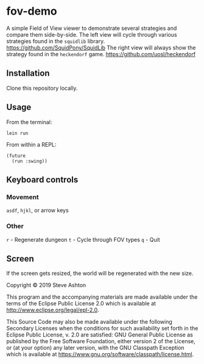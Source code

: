 # fov-demo

A simple Field of View viewer to demonstrate several strategies and compare them side-by-side.
The left view will cycle through various strategies found in the `squidlib` library. https://github.com/SquidPony/SquidLib
The right view will always show the strategy found in the `heckendorf` game. https://github.com/uosl/heckendorf

## Installation

Clone this repository locally.

## Usage

From the terminal:
```
lein run
```

From within a REPL:
```
(future
  (run :swing))
```

## Keyboard controls

### Movement

`asdf`, `hjkl`, or arrow keys

### Other

`r` - Regenerate dungeon
`t` - Cycle through FOV types
`q` - Quit

## Screen

If the screen gets resized, the world will be regenerated with the new size.





Copyright © 2019 Steve Ashton

This program and the accompanying materials are made available under the
terms of the Eclipse Public License 2.0 which is available at
http://www.eclipse.org/legal/epl-2.0.

This Source Code may also be made available under the following Secondary
Licenses when the conditions for such availability set forth in the Eclipse
Public License, v. 2.0 are satisfied: GNU General Public License as published by
the Free Software Foundation, either version 2 of the License, or (at your
option) any later version, with the GNU Classpath Exception which is available
at https://www.gnu.org/software/classpath/license.html.
